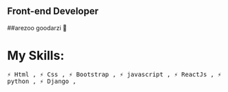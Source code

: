 
## Front-end Developer 
##arezoo goodarzi 👋
# My Skills:
<samp>
⚡ Html ,
⚡ Css ,
⚡ Bootstrap ,
⚡ javascript ,
⚡ ReactJs ,
⚡ python ,
⚡ Django ,
</samp>




<!--
**arezo1365/arezo1365** is a ✨ _special_ ✨ repository because its `README.md` (this file) appears on your GitHub profile.

Here are some ideas to get you started:

- 🔭 I’m currently working on ...
- 🌱 I’m currently learning ...
- 👯 I’m looking to collaborate on ...
- 🤔 I’m looking for help with ...
- 💬 Ask me about ...
- 📫 How to reach me: ...
- 😄 Pronouns: ...
- ⚡ Fun fact: ...
-->
